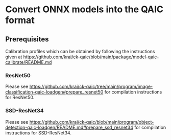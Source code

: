 # Convert ONNX models into the QAIC format

## Prerequisites
Calibration profiles which can be obtained by following the instructions given at https://github.com/krai/ck-qaic/blob/main/package/model-qaic-calibrate/README.md

### ResNet50
Please see https://github.com/krai/ck-qaic/tree/main/program/image-classification-qaic-loadgen#prepare_resnet50 for compilation instructions for ResNet50.

### SSD-ResNet34
Please see https://github.com/krai/ck-qaic/blob/main/program/object-detection-qaic-loadgen/README.md#prepare_ssd_resnet34 for compilation instructions for SSD-ResNet34.
